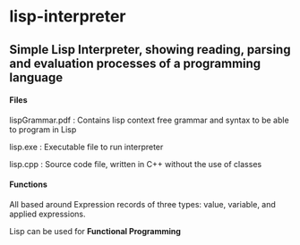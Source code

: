 # lisp-interpreter

## Simple Lisp Interpreter, showing reading, parsing and evaluation processes of a programming language

#### Files

lispGrammar.pdf : Contains lisp context free grammar and syntax to be able to program in Lisp

lisp.exe :  Executable file to run interpreter

lisp.cpp : Source code file, written in C++ without the use of classes


#### Functions

All based around Expression records of three types: value, variable, and applied expressions. 

Lisp can be used for  **Functional Programming**
